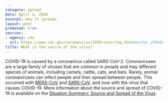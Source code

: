 ```yaml
---
category: spread
date: April 4, 2020
excerpt: How it spreads
layout: post
promoted: true
sources:
- agency: cdc
  url: https://www.cdc.gov/coronavirus/2019-ncov/faq.html#anchor_1584386553767
title: What is the source of the virus?
---
```


COVID-19 is caused by a coronavirus called SARS-CoV-2. Coronaviruses are a large family of viruses that are common in people and may different species of animals, including camels, cattle, cats, and bats.  Rarely, animal coronaviruses can infect people and then spread between people. This occurred with [MERS-CoV](https://www.cdc.gov/coronavirus/mers/index.html) and [SARS-CoV](https://www.cdc.gov/sars/index.html), and now with the virus that causes COVID-19. More information about the source and spread of COVID-19 is available on the [Situation Summary: Source and Spread of the Virus](https://www.cdc.gov/coronavirus/2019-ncov/cases-updates/summary.html#emergence).